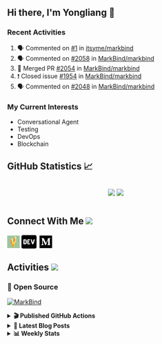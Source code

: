 ## Hi there, I'm Yongliang 👋

### Recent Activities

<!--START_SECTION:activity-->
1. 🗣 Commented on [#1](https://github.com/itsyme/markbind/issues/1) in [itsyme/markbind](https://github.com/itsyme/markbind)
2. 🗣 Commented on [#2058](https://github.com/MarkBind/markbind/issues/2058) in [MarkBind/markbind](https://github.com/MarkBind/markbind)
3. 🎉 Merged PR [#2054](https://github.com/MarkBind/markbind/pull/2054) in [MarkBind/markbind](https://github.com/MarkBind/markbind)
4. ❗️ Closed issue [#1954](https://github.com/MarkBind/markbind/issues/1954) in [MarkBind/markbind](https://github.com/MarkBind/markbind)
5. 🗣 Commented on [#2048](https://github.com/MarkBind/markbind/issues/2048) in [MarkBind/markbind](https://github.com/MarkBind/markbind)
<!--END_SECTION:activity-->

### My Current Interests

- Conversational Agent
- Testing
- DevOps
- Blockchain

## GitHub Statistics :chart_with_upwards_trend:
<div align="center">
<div style="display: flex; align-items: center; justify-content: center;">

[![](https://github-readme-stats-tlylt.vercel.app/api?username=tlylt&show_icons=true&theme=tokyonight&hide_border=true&locale=en)](https://github.com/tlylt)
[![](https://github-readme-streak-stats.herokuapp.com/?user=tlylt&theme=tokyonight&hide_border=true)](https://github.com/tlylt)
</div>
</div>

## Connect With Me <img src="https://media.giphy.com/media/2wh5K5yE3ulp3xgYcG/giphy-downsized.gif" width="30">

<a href="https://www.yongliangliu.com/" target="_blank"><img align="center" src="static/site-icon.png" alt="yongliangliu.com" height="29" width="29" /></a>
<a href="https://dev.to/tlylt" target="_blank"><img align="center" src="static/dev-badge.svg" alt="dev.to/tlylt" height="35" width="35" /></a>
<a href="https://tlylt.medium.com" target="_blank"><img align="center" src="static/medium.png" alt="tlylt.medium.com" height="35" width="35" /></a>

## Activities <img src="https://media.giphy.com/media/WUlplcMpOCEmTGBtBW/giphy.gif" width="30">

### 🔭 Open Source

[![MarkBind](https://github-readme-stats-tlylt.vercel.app/api/pin/?username=markbind&repo=markbind)](https://github.com/MarkBind/markbind)

<details>
<summary> <b>🎬 Published GitHub Actions </b> </summary>

[![install-graphviz](https://github-readme-stats-tlylt.vercel.app/api/pin/?username=tlylt&repo=install-graphviz)](https://github.com/tlylt/install-graphviz)

[![reposense-action](https://github-readme-stats-tlylt.vercel.app/api/pin/?username=tlylt&repo=reposense-action)](https://github.com/tlylt/reposense-action)

[![markbin-action](https://github-readme-stats-tlylt.vercel.app/api/pin/?username=markbind&repo=markbind-action)](https://github.com/MarkBind/markbind-action)

</details>

<details>
<summary> <b>📕 Latest Blog Posts</b> </summary>

<!-- BLOG-POST-LIST:START -->
- [A Brief Description of Ransomware Attacks](https://www.yongliangliu.com/blog/ransomware-essay/)
- [End of University Year 3 Sem 1](https://www.yongliangliu.com/blog/end-of-year-3-sem-1/)
- [Repository Pattern, Revisited](https://www.yongliangliu.com/blog/repository-pattern-revisited/)
- [End of University Year 2 Sem 2](https://www.yongliangliu.com/blog/end-of-year-2-sem-2/)
- [Crossing abstraction barrier between parent and child class](https://www.yongliangliu.com/blog/cross-abstraction-barrier-between-parent-child/)
<!-- BLOG-POST-LIST:END -->

</details>

<details>
<summary> <b>📊 Weekly Stats</b> </summary>

<!--START_SECTION:waka-->
![Code Time](http://img.shields.io/badge/Code%20Time-637%20hrs%208%20mins-blue)

**🐱 My GitHub Data** 

> 🏆 4,463 Contributions in the Year 2022
 > 
> 📦 326.8 kB Used in GitHub's Storage 
 > 
> 🚫 Not Opted to Hire
 > 
> 📜 138 Public Repositories 
 > 
> 🔑 25 Private Repositories  
 > 
**I'm an Early 🐤** 

```text
🌞 Morning    330 commits    ███████░░░░░░░░░░░░░░░░░░   30.58% 
🌆 Daytime    251 commits    █████░░░░░░░░░░░░░░░░░░░░   23.26% 
🌃 Evening    412 commits    █████████░░░░░░░░░░░░░░░░   38.18% 
🌙 Night      86 commits     ██░░░░░░░░░░░░░░░░░░░░░░░   7.97%

```
📅 **I'm Most Productive on Friday** 

```text
Monday       146 commits    ███░░░░░░░░░░░░░░░░░░░░░░   13.53% 
Tuesday      79 commits     █░░░░░░░░░░░░░░░░░░░░░░░░   7.32% 
Wednesday    158 commits    ███░░░░░░░░░░░░░░░░░░░░░░   14.64% 
Thursday     169 commits    ████░░░░░░░░░░░░░░░░░░░░░   15.66% 
Friday       237 commits    █████░░░░░░░░░░░░░░░░░░░░   21.96% 
Saturday     155 commits    ███░░░░░░░░░░░░░░░░░░░░░░   14.37% 
Sunday       135 commits    ███░░░░░░░░░░░░░░░░░░░░░░   12.51%

```


📊 **This Week I Spent My Time On** 

```text
⌚︎ Time Zone: Asia/Singapore

💬 Programming Languages: 
Markdown                 5 hrs 24 mins       ████████████████░░░░░░░░░   66.6% 
TypeScript               1 hr 20 mins        ████░░░░░░░░░░░░░░░░░░░░░   16.63% 
JavaScript               1 hr 2 mins         ███░░░░░░░░░░░░░░░░░░░░░░   12.91% 
JSON                     7 mins              ░░░░░░░░░░░░░░░░░░░░░░░░░   1.51% 
Other                    4 mins              ░░░░░░░░░░░░░░░░░░░░░░░░░   0.9%

```


 Last Updated on 22/12/2022 00:36:18 UTC
<!--END_SECTION:waka-->

</details>
